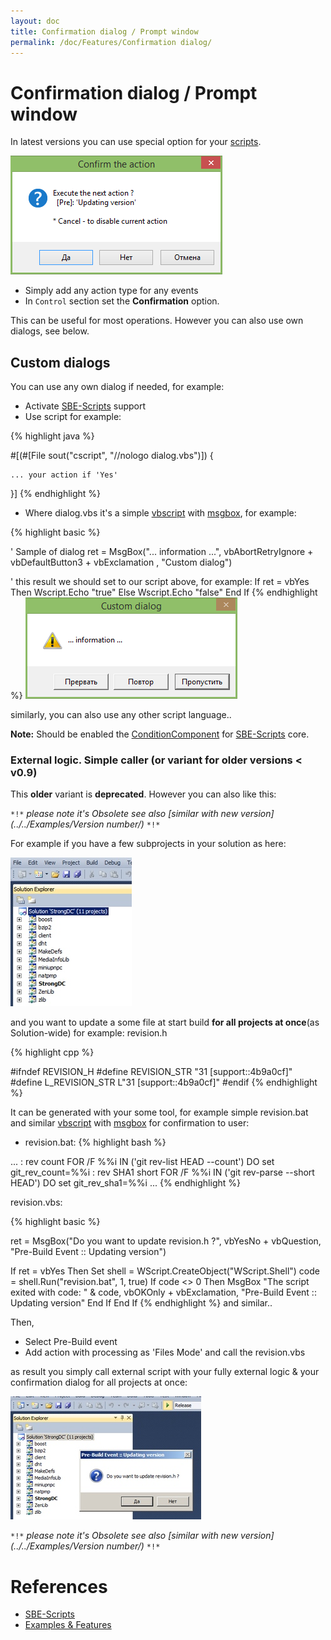 ```yaml
---
layout: doc
title: Confirmation dialog / Prompt window
permalink: /doc/Features/Confirmation dialog/
---
```

# Confirmation dialog / Prompt window

In latest versions you can use special option for your [scripts](../../Scripts/). 

![Confirmation dialog](../../Resources/dlg/confirmation.png)

* Simply add any action type for any events
* In `Control` section set the **Confirmation** option.


This can be useful for most operations. However you can also use own dialogs, see below.


## Custom dialogs

You can use any own dialog if needed, for example:

* Activate [SBE-Scripts](../../Scripts/SBE-Scripts/) support
* Use script for example:

{% highlight java %}


#[(#[File sout("cscript", "//nologo dialog.vbs")]) {

    ... your action if 'Yes'

}]
{% endhighlight %}

* Where dialog.vbs it's a simple [vbscript](http://ss64.com/vb/) with [msgbox](http://ss64.com/vb/msgbox.html), for example:

{% highlight basic %}

' Sample of dialog
ret = MsgBox("... information ...",  vbAbortRetryIgnore + vbDefaultButton3 + vbExclamation , "Custom dialog")

' this result we should set to our script above, for example:
If ret = vbYes Then
    Wscript.Echo "true"
Else
    Wscript.Echo "false"
End If
{% endhighlight %}
![Custom dialog](../../Resources/dlg/msgbox_vbs.png)

similarly, you can also use any other script language..

**Note:** Should be enabled the [ConditionComponent](../../Scripts/SBE-Scripts/Components/ConditionComponent/) for [SBE-Scripts](../../Scripts/SBE-Scripts/) core.

### External logic. Simple caller (or variant for older versions < v0.9)

This **older** variant is **deprecated**. However you can also like this:

`*!*` *please note it's Obsolete see also [similar with new version](../../Examples/Version number/)* `*!*`

For example if you have a few subprojects in your solution as here:

![a few subprojects](../../Resources/examples/obsolete/project_list.jpg)

and you want to update a some file at start build **for all projects at once**(as Solution-wide) for example: revision.h 

{% highlight cpp %}

#ifndef REVISION_H 
  #define REVISION_STR "31 [support::4b9a0cf]" 
  #define L_REVISION_STR L"31 [support::4b9a0cf]" 
#endif 
{% endhighlight %}


It can be generated with your some tool, for example simple revision.bat and similar [vbscript](http://ss64.com/vb/) with [msgbox](http://ss64.com/vb/msgbox.html) for confirmation to user:

* revision.bat:
{% highlight bash %}

...
  : rev count 
  FOR /F %%i IN ('git rev-list HEAD --count') DO set git_rev_count=%%i 
  : rev SHA1 short 
  FOR /F %%i IN ('git rev-parse --short HEAD') DO set git_rev_sha1=%%i 
...
{% endhighlight %}

revision.vbs:

{% highlight basic %}

ret = MsgBox("Do you want to update revision.h ?", vbYesNo + vbQuestion, "Pre-Build Event :: Updating version") 
 
If ret = vbYes Then 
    Set shell = WScript.CreateObject("WScript.Shell") 
    code = shell.Run("revision.bat", 1, true) 
    If code <> 0 Then 
        MsgBox "The script exited with code: " & code, vbOKOnly + vbExclamation, "Pre-Build Event :: Updating version" 
    End If 
End If
{% endhighlight %}
and similar..


Then,

* Select Pre-Build event
* Add action with processing as 'Files Mode' and call the revision.vbs

as result you simply call external script with your fully external logic & your confirmation dialog for all projects at once:

![scripts for all projects at once](../../Resources/examples/obsolete/vbs_ext.jpg)

`*!*` *please note it's Obsolete see also [similar with new version](../../Examples/Version number/)* `*!*`

# References

* [SBE-Scripts](../../Scripts/SBE-Scripts/)
* [Examples & Features](../../Examples/)
